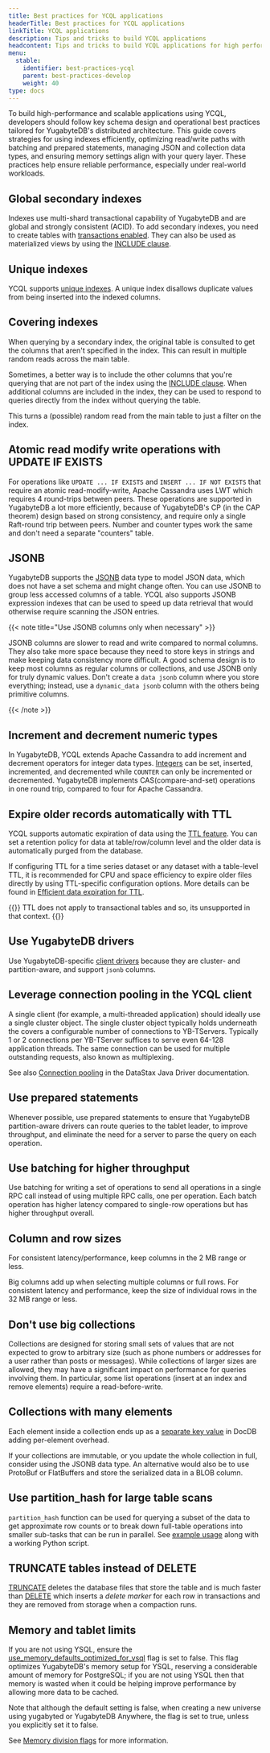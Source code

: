 ```yaml
---
title: Best practices for YCQL applications
headerTitle: Best practices for YCQL applications
linkTitle: YCQL applications
description: Tips and tricks to build YCQL applications
headcontent: Tips and tricks to build YCQL applications for high performance and availability
menu:
  stable:
    identifier: best-practices-ycql
    parent: best-practices-develop
    weight: 40
type: docs
---
```


To build high-performance and scalable applications using YCQL, developers should follow key schema design and operational best practices tailored for YugabyteDB's distributed architecture. This guide covers strategies for using indexes efficiently, optimizing read/write paths with batching and prepared statements, managing JSON and collection data types, and ensuring memory settings align with your query layer. These practices help ensure reliable performance, especially under real-world workloads.

## Global secondary indexes

Indexes use multi-shard transactional capability of YugabyteDB and are global and strongly consistent (ACID). To add secondary indexes, you need to create tables with [transactions enabled](../../../api/ycql/ddl_create_table/#table). They can also be used as materialized views by using the [INCLUDE clause](../../../api/ycql/ddl_create_index#included-columns).

## Unique indexes

YCQL supports [unique indexes](../../../api/ycql/ddl_create_index#unique-index). A unique index disallows duplicate values from being inserted into the indexed columns.

## Covering indexes

When querying by a secondary index, the original table is consulted to get the columns that aren't specified in the index. This can result in multiple random reads across the main table.

Sometimes, a better way is to include the other columns that you're querying that are not part of the index using the [INCLUDE clause](../../../api/ycql/ddl_create_index/#included-columns). When additional columns are included in the index, they can be used to respond to queries directly from the index without querying the table.

This turns a (possible) random read from the main table to just a filter on the index.

## Atomic read modify write operations with UPDATE IF EXISTS

For operations like `UPDATE ... IF EXISTS` and `INSERT ... IF NOT EXISTS` that require an atomic read-modify-write, Apache Cassandra uses LWT which requires 4 round-trips between peers. These operations are supported in YugabyteDB a lot more efficiently, because of YugabyteDB's CP (in the CAP theorem) design based on strong consistency, and require only a single Raft-round trip between peers. Number and counter types work the same and don't need a separate "counters" table.

## JSONB

YugabyteDB supports the [JSONB](../../../api/ycql/type_jsonb/) data type to model JSON data, which does not have a set schema and might change often. You can use JSONB to group less accessed columns of a table. YCQL also supports JSONB expression indexes that can be used to speed up data retrieval that would otherwise require scanning the JSON entries.

{{< note title="Use JSONB columns only when necessary" >}}

JSONB columns are slower to read and write compared to normal columns. They also take more space because they need to store keys in strings and make keeping data consistency more difficult. A good schema design is to keep most columns as regular columns or collections, and use JSONB only for truly dynamic values. Don't create a `data jsonb` column where you store everything; instead, use a `dynamic_data jsonb` column with the others being primitive columns.

{{< /note >}}

## Increment and decrement numeric types

In YugabyteDB, YCQL extends Apache Cassandra to add increment and decrement operators for integer data types. [Integers](../../../api/ycql/type_int) can be set, inserted, incremented, and decremented while `COUNTER` can only be incremented or decremented. YugabyteDB implements CAS(compare-and-set) operations in one round trip, compared to four for Apache Cassandra.

## Expire older records automatically with TTL

YCQL supports automatic expiration of data using the [TTL feature](../../../api/ycql/ddl_create_table/#use-table-property-to-define-the-default-expiration-time-for-rows). You can set a retention policy for data at table/row/column level and the older data is automatically purged from the database.

If configuring TTL for a time series dataset or any dataset with a table-level TTL, it is recommended for CPU and space efficiency to expire older files directly by using TTL-specific configuration options. More details can be found in [Efficient data expiration for TTL](../../learn/ttl-data-expiration-ycql/#efficient-data-expiration-for-ttl).

{{<note title="Note">}}
TTL does not apply to transactional tables and so, its unsupported in that context.
{{</note>}}

## Use YugabyteDB drivers

Use YugabyteDB-specific [client drivers](../../../drivers-orms/) because they are cluster- and partition-aware, and support `jsonb` columns.

## Leverage connection pooling in the YCQL client

A single client (for example, a multi-threaded application) should ideally use a single cluster object. The single cluster object typically holds underneath the covers a configurable number of connections to YB-TServers. Typically 1 or 2 connections per YB-TServer suffices to serve even 64-128 application threads. The same connection can be used for multiple outstanding requests, also known as multiplexing.

See also [Connection pooling](https://docs.datastax.com/en/developer/java-driver/4.6/manual/core/pooling/) in the DataStax Java Driver documentation.

## Use prepared statements

Whenever possible, use prepared statements to ensure that YugabyteDB partition-aware drivers can route queries to the tablet leader, to improve throughput, and eliminate the need for a server to parse the query on each operation.

## Use batching for higher throughput

Use batching for writing a set of operations to send all operations in a single RPC call instead of using multiple RPC calls, one per operation. Each batch operation has higher latency compared to single-row operations but has higher throughput overall.

## Column and row sizes

For consistent latency/performance, keep columns in the 2 MB range or less.

Big columns add up when selecting multiple columns or full rows. For consistent latency and performance, keep the size of individual rows in the 32 MB range or less.

## Don't use big collections

Collections are designed for storing small sets of values that are not expected to grow to arbitrary size (such as phone numbers or addresses for a user rather than posts or messages). While collections of larger sizes are allowed, they may have a significant impact on performance for queries involving them. In particular, some list operations (insert at an index and remove elements) require a read-before-write.

## Collections with many elements

Each element inside a collection ends up as a [separate key value](../../../architecture/docdb/data-model#examples) in DocDB adding per-element overhead.

If your collections are immutable, or you update the whole collection in full, consider using the JSONB data type. An alternative would also be to use ProtoBuf or FlatBuffers and store the serialized data in a BLOB column.

## Use partition_hash for large table scans

`partition_hash` function can be used for querying a subset of the data to get approximate row counts or to break down full-table operations into smaller sub-tasks that can be run in parallel. See [example usage](../../../api/ycql/expr_fcall#partition-hash-function) along with a working Python script.

## TRUNCATE tables instead of DELETE

[TRUNCATE](../../../api/ycql/dml_truncate/) deletes the database files that store the table and is much faster than [DELETE](../../../api/ycql/dml_delete/) which inserts a _delete marker_ for each row in transactions and they are removed from storage when a compaction runs.

## Memory and tablet limits

If you are not using YSQL, ensure the [use_memory_defaults_optimized_for_ysql](../../../reference/configuration/yb-master/#use-memory-defaults-optimized-for-ysql) flag is set to false. This flag optimizes YugabyteDB's memory setup for YSQL, reserving a considerable amount of memory for PostgreSQL; if you are not using YSQL then that memory is wasted when it could be helping improve performance by allowing more data to be cached.

Note that although the default setting is false, when creating a new universe using yugabyted or YugabyteDB Anywhere, the flag is set to true, unless you explicitly set it to false.

See [Memory division flags](../../../reference/configuration/yb-tserver/#memory-division-flags) for more information.
